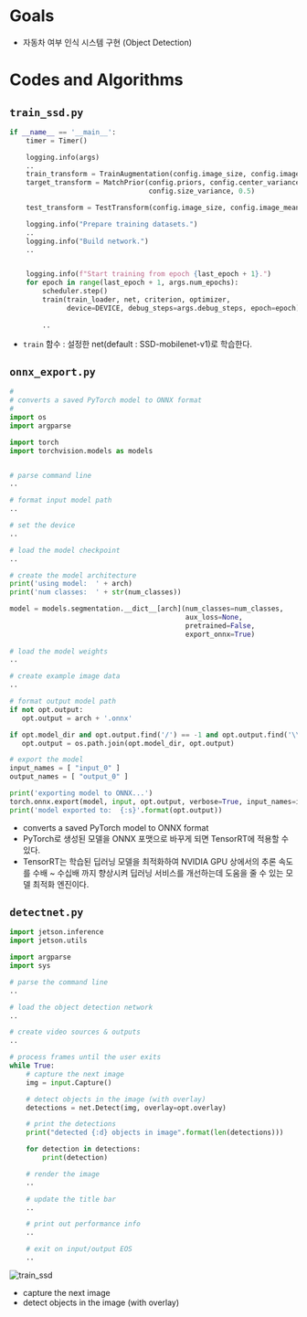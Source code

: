 # Goals

- 자동차 여부 인식 시스템 구현 (Object Detection)

# Codes and Algorithms

## `train_ssd.py`

```python
if __name__ == '__main__':
    timer = Timer()

    logging.info(args)
	..
    train_transform = TrainAugmentation(config.image_size, config.image_mean, config.image_std)
    target_transform = MatchPrior(config.priors, config.center_variance,
                                  config.size_variance, 0.5)

    test_transform = TestTransform(config.image_size, config.image_mean, config.image_std)

    logging.info("Prepare training datasets.")
	..
    logging.info("Build network.")
	..


    logging.info(f"Start training from epoch {last_epoch + 1}.")
    for epoch in range(last_epoch + 1, args.num_epochs):
        scheduler.step()
        train(train_loader, net, criterion, optimizer,
              device=DEVICE, debug_steps=args.debug_steps, epoch=epoch)
        
		..
```

- `train` 함수 : 설정한 net(default : SSD-mobilenet-v1)로 학습한다.





## `onnx_export.py`

```python
#
# converts a saved PyTorch model to ONNX format
# 
import os
import argparse

import torch
import torchvision.models as models


# parse command line
..

# format input model path
..

# set the device
..

# load the model checkpoint
..

# create the model architecture
print('using model:  ' + arch)
print('num classes:  ' + str(num_classes))

model = models.segmentation.__dict__[arch](num_classes=num_classes,
                                           aux_loss=None,
                                           pretrained=False,
                                           export_onnx=True)
																 
# load the model weights
..

# create example image data
..

# format output model path
if not opt.output:
   opt.output = arch + '.onnx'

if opt.model_dir and opt.output.find('/') == -1 and opt.output.find('\\') == -1:
   opt.output = os.path.join(opt.model_dir, opt.output)

# export the model
input_names = [ "input_0" ]
output_names = [ "output_0" ]

print('exporting model to ONNX...')
torch.onnx.export(model, input, opt.output, verbose=True, input_names=input_names, output_names=output_names)
print('model exported to:  {:s}'.format(opt.output))
```

- converts a saved PyTorch model to ONNX format
- PyTorch로 생성된 모델을 ONNX 포맷으로 바꾸게 되면 TensorRT에 적용할 수 있다.
- TensorRT는 학습된 딥러닝 모델을 최적화하여 NVIDIA GPU 상에서의 추론 속도를 수배 ~ 수십배 까지 향상시켜 딥러닝 서비스를 개선하는데 도움을 줄 수 있는 모델 최적화 엔진이다.



## `detectnet.py`

```python
import jetson.inference
import jetson.utils

import argparse
import sys

# parse the command line
..

# load the object detection network
..

# create video sources & outputs
..

# process frames until the user exits
while True:
	# capture the next image
	img = input.Capture()

	# detect objects in the image (with overlay)
	detections = net.Detect(img, overlay=opt.overlay)

	# print the detections
	print("detected {:d} objects in image".format(len(detections)))

	for detection in detections:
		print(detection)

	# render the image
	..

	# update the title bar
	..

	# print out performance info
	..

	# exit on input/output EOS
	..
```

![train_ssd](C:\Users\juho3\Desktop\2021-summer_Hyundai_Mobis_AI_course\img\train_ssd.jpg)

- capture the next image
- detect objects in the image (with overlay)


